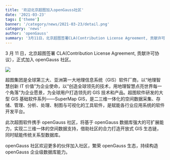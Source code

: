 ```yaml
---
title: '欢迎北京超图加入openGauss社区'
date: '2021-03-23'
tags: ['theme']
banner: '/category/news/2021-03-23/detail.png'
category: 'news'
author: 'openGauss'
summary: '3月11日，北京超图签署CLA(Contribution License Agreement, 贡献许可协议），正式加入openGauss 社区。'
---
```


3 月 11 日，北京超图签署 CLA(Contribution License Agreement, 贡献许可协议），正式加入 openGauss 社区。

<img src="/zh/news/2021-03-23/detail.png" >

超图集团是全球第三大、亚洲第一大地理信息系统（GIS）软件厂商，以“地理智慧创新 IT 价值”为企业使命，以“创造全球领先的技术，用地理智慧点亮世界每一个角落”为企业愿景，为全球用户打造领先的 GIS 技术和产品。超图软件研发的大型 GIS 基础软件系列——SuperMap GIS，是二三维一体化的空间数据采集、存储、管理、分析、处理、制图与可视化的工具软件，是赋能各行业应用系统的软件开发平台。

此次超图软件携手 openGauss 社区，将基于 openGauss 数据库强大的可扩展能力，实现二三维一体的空间数据支持，借助社区的合力打造开放式 GIS 生态链，同时赋能传统关系型数据库。

openGauss 社区欢迎更多的伙伴加入社区，繁荣 openGauss 生态，持续构造 openGauss 企业级数据库能力。
